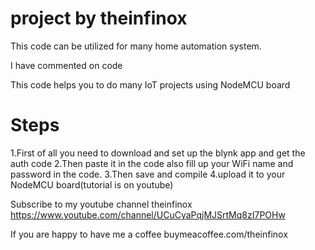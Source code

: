 # project by theinfinox

This code can be utilized for many home automation system.

I have commented on code

This code helps you to do many IoT projects using NodeMCU board
# Steps

1.First of all you need to download and set up the blynk app and get the auth code 
2.Then paste it in the code also fill up your WiFi name and password in the code.
3.Then save and compile
4.upload it to your NodeMCU board(tutorial is on youtube)


Subscribe to my youtube channel theinfinox 
https://www.youtube.com/channel/UCuCyaPqjMJSrtMq8zI7POHw


If you are happy to have me a coffee
buymeacoffee.com/theinfinox

